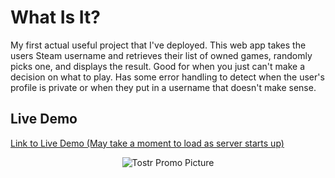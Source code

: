 # What Is It?
My first actual useful project that I've deployed. This web app takes the users Steam username and retrieves their list of owned games, randomly picks one, and displays the result. Good for when you just can't make a decision on what to play. Has some error handling to detect when the user's profile is private or when they put in a username that doesn't make sense.

## Live Demo
[Link to Live Demo (May take a moment to load as server starts up)](https://shrouded-cove-37444.herokuapp.com/)

<p align="center">
  <img src="https://i.imgur.com/GznjRJO.png" alt="Tostr Promo Picture"/>
</p>
